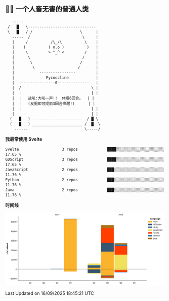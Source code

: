 ## 😶‍🌫️ 一个人畜无害的普通人类
```
   -----
 /   █   \------------------------------
 \   █   / /                     \      |
   -----  /                       \     |
   |     /          /\_/\          \    |
   |    (          ( o.o )          )   |
   |     \         > ^_^ <         /    |
   |      \                       /     |
   |       \                     /      |
   |        \                   /       | 
   |           ----------------         |                           
   |              Pycnocline            |
   |   ---------------0--------------   |
   |  /                               \ |
   |  |                               | |
   |  |   战吼:大吼一声!!  休眠6回合。  | |
   |  |   (发掘即可提前3回合唤醒!)      | |
   |  |                               | |
   | ----                             | |
  (   █   )  ---------------------  / █ \
  (   █   ) ______________________ /  █  \
    ------                         \-----/
``` 
<!--START_SECTION:waka-->
**我最常使用 Svelte** 

```text
Svelte                   3 repos             ████░░░░░░░░░░░░░░░░░░░░░   17.65 % 
GDScript                 3 repos             ████░░░░░░░░░░░░░░░░░░░░░   17.65 % 
JavaScript               2 repos             ███░░░░░░░░░░░░░░░░░░░░░░   11.76 % 
Python                   2 repos             ███░░░░░░░░░░░░░░░░░░░░░░   11.76 % 
Java                     2 repos             ███░░░░░░░░░░░░░░░░░░░░░░   11.76 % 
```



**时间线**

![Lines of Code chart](https://raw.githubusercontent.com/Pycnocline/Pycnocline/main/assets/bar_graph.png)


 Last Updated on 16/09/2025 18:45:21 UTC
<!--END_SECTION:waka-->
